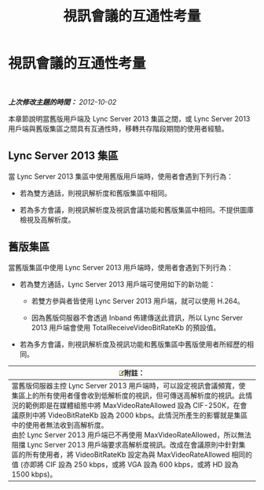 ﻿---
title: 視訊會議的互通性考量
TOCTitle: 視訊會議的互通性考量
ms:assetid: 31ead3b5-ed95-42d4-96e2-7d9403d5c026
ms:mtpsurl: https://technet.microsoft.com/zh-tw/library/JJ204790(v=OCS.15)
ms:contentKeyID: 49290516
ms.date: 08/10/2015
mtps_version: v=OCS.15
ms.translationtype: HT
---

# 視訊會議的互通性考量

 

_**上次修改主題的時間：** 2012-10-02_

本章節說明當舊版用戶端及 Lync Server 2013 集區之間，或 Lync Server 2013 用戶端與舊版集區之間具有互通性時，移轉共存階段期間的使用者經驗。

## Lync Server 2013 集區

當 Lync Server 2013 集區中使用舊版用戶端時，使用者會遇到下列行為：

  - 若為雙方通話，則視訊解析度和舊版集區中相同。

  - 若為多方會議，則視訊解析度及視訊會議功能和舊版集區中相同。不提供圖庫檢視及高解析度。

## 舊版集區

當舊版集區中使用 Lync Server 2013 用戶端時，使用者會遇到下列行為：

  - 若為雙方通話，Lync Server 2013 用戶端可使用如下的新功能：
    
      - 若雙方參與者皆使用 Lync Server 2013 用戶端，就可以使用 H.264。
    
      - 因為舊版伺服器不會透過 Inband 佈建傳送此資訊，所以 Lync Server 2013 用戶端會使用 TotalReceiveVideoBitRateKb 的預設值。

  - 若為多方會議，則視訊解析度及視訊功能和舊版集區中舊版使用者所經歷的相同。

<table>
<thead>
<tr class="header">
<th><img src="images/Gg398811.note(OCS.15).gif" title="note" alt="note" />附註：</th>
</tr>
</thead>
<tbody>
<tr class="odd">
<td>當舊版伺服器主控 Lync Server 2013 用戶端時，可以設定視訊會議頻寬，使集區上的所有使用者僅會收到低解析度的視訊，但可傳送高解析度的視訊。此情況的範例即是在媒體組態中將 MaxVideoRateAllowed 設為 CIF-250K，在會議原則中將 VideoBitRateKb 設為 2000 kbps。此情況所產生的影響就是集區中的使用者無法收到高解析度。<br />
由於 Lync Server 2013 用戶端已不再使用 MaxVideoRateAllowed，所以無法阻擋 Lync Server 2013 用戶端要求高解析度視訊。改成在會議原則中針對集區的所有使用者，將 VideoBitRateKb 設定為與 MaxVideoRateAllowed 相同的值 (亦即將 CIF 設為 250 kbps，或將 VGA 設為 600 kbps，或將 HD 設為 1500 kbps)。</td>
</tr>
</tbody>
</table>

